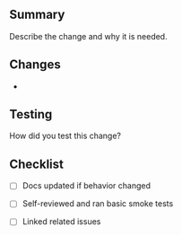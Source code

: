 ## Summary

Describe the change and why it is needed.

## Changes
- 

## Testing
How did you test this change?

## Checklist
- [ ] Docs updated if behavior changed
- [ ] Self-reviewed and ran basic smoke tests
- [ ] Linked related issues


